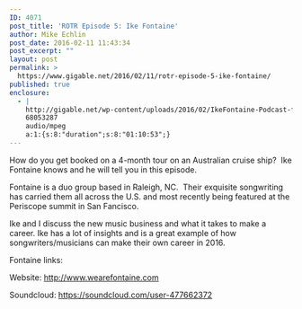 ```yaml
---
ID: 4071
post_title: 'ROTR Episode 5: Ike Fontaine'
author: Mike Echlin
post_date: 2016-02-11 11:43:34
post_excerpt: ""
layout: post
permalink: >
  https://www.gigable.net/2016/02/11/rotr-episode-5-ike-fontaine/
published: true
enclosure:
  - |
    http://gigable.net/wp-content/uploads/2016/02/IkeFontaine-Podcast-final.mp3
    68053287
    audio/mpeg
    a:1:{s:8:"duration";s:8:"01:10:53";}
---
```

How do you get booked on a 4-month tour on an Australian cruise ship?  Ike Fontaine knows and he will tell you in this episode.

Fontaine is a duo group based in Raleigh, NC.  Their exquisite songwriting has carried them all across the U.S. and most recently being featured at the Periscope summit in San Fancisco.

Ike and I discuss the new music business and what it takes to make a career. Ike has a lot of insights and is a great example of how songwriters/musicians can make their own career in 2016.

Fontaine links:

Website: <a href="http://www.wearefontaine.com" target="_blank">http://www.wearefontaine.com</a>

Soundcloud: <a href="https://soundcloud.com/user-477662372" target="_blank">https://soundcloud.com/user-477662372</a>